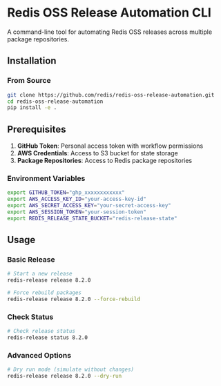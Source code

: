 # Redis OSS Release Automation CLI

A command-line tool for automating Redis OSS releases across multiple package repositories.

## Installation

### From Source

```bash
git clone https://github.com/redis/redis-oss-release-automation.git
cd redis-oss-release-automation
pip install -e .
```

## Prerequisites

1. **GitHub Token**: Personal access token with workflow permissions
2. **AWS Credentials**: Access to S3 bucket for state storage
3. **Package Repositories**: Access to Redis package repositories

### Environment Variables

```bash
export GITHUB_TOKEN="ghp_xxxxxxxxxxxx"
export AWS_ACCESS_KEY_ID="your-access-key-id"
export AWS_SECRET_ACCESS_KEY="your-secret-access-key"
export AWS_SESSION_TOKEN="your-session-token"  
export REDIS_RELEASE_STATE_BUCKET="redis-release-state"
```

## Usage

### Basic Release

```bash
# Start a new release
redis-release release 8.2.0

# Force rebuild packages
redis-release release 8.2.0 --force-rebuild
```

### Check Status

```bash
# Check release status
redis-release status 8.2.0
```

### Advanced Options

```bash
# Dry run mode (simulate without changes)
redis-release release 8.2.0 --dry-run
```
